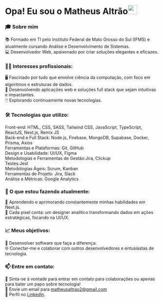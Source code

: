 <h1> Opa! Eu sou o Matheus Altrão<img src="https://raw.githubusercontent.com/kaueMarques/kaueMarques/master/hi.gif" width="30px"></h1>

### 🎓 Sobre mim 
📚 Formado em TI pelo Instituto Federal de Mato Grosso do Sul (IFMS) e atualmente cursando Análise e Desenvolvimento de Sistemas.<br>
💻 Desenvolvedor Web, apaixonado por criar soluções elegantes e eficazes.<br>

### 👨‍💻 Interesses profissionais: <br>
🖥️ Fascinado por tudo que envolve ciência da computação, com foco em algoritmos e estruturas de dados.<br>
📱 Desenvolvendo aplicações web e soluções full stack que sejam intuitivas e impactantes.<br>
🖱️ Explorando continuamente novas tecnologias.<br>

### 🛠️ Tecnologias que utilizo:<br>
Front-end: HTML, CSS, SASS, Tailwind CSS, JavaScript, TypeScript, ReactJS, Next.js, Remix JS<br>
Back-end e Full Stack: Node.js, Firebase, MongoDB, Supabase, Docker, Prisma, Axios<br>
Ferramentas e Plataformas: Git, GitHub<br>
Design e Usabilidade: UI/UX, Figma<br>
Metodologias e Ferramentas de Gestão:Jira, Clickup<br>
Testes:Jest<br>
Metodologias Ágeis: Scrum, Kanban<br>
Ferramentas de Projeto: Jira, Slack<br>
Análise e Métricas: Google Analytics<br>

### 🌱 O que estou fazendo atualmente:<br>
📖 Aprendendo e aprimorando constantemente minhas habilidades em  Next.js.<br>
🤝 Cada pixel conta: um designer analítico  transformando dados em ações estratégicas, focando na UI/UX.<br>

### 📈 Meus objetivos:<br>
🌟 Desenvolver software que faça a diferença.<br>
🌐 Conectar-me e colaborar com outros desenvolvedores e entusiastas de tecnologia.<br>

### 📫 Entre em contato:<br>
💬 Sinta-se à vontade para entrar em contato para colaborações ou apenas para bater um papo sobre tecnologia!<br>
📧 Envie um email para matheusaltrao2@gmail.com<br>
🔗 Perfil no [LinkedIn](https://www.linkedin.com/in/matheus-altrao/).
